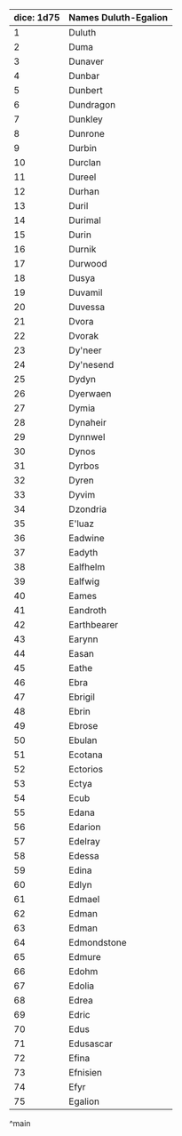 | dice: 1d75 | Names Duluth-Egalion|
| ---- | ---- |
|1|Duluth|
|2|Duma|
|3|Dunaver|
|4|Dunbar|
|5|Dunbert|
|6|Dundragon|
|7|Dunkley|
|8|Dunrone|
|9|Durbin|
|10|Durclan|
|11|Dureel|
|12|Durhan|
|13|Duril|
|14|Durimal|
|15|Durin|
|16|Durnik|
|17|Durwood|
|18|Dusya|
|19|Duvamil|
|20|Duvessa|
|21|Dvora|
|22|Dvorak|
|23|Dy'neer|
|24|Dy'nesend|
|25|Dydyn|
|26|Dyerwaen|
|27|Dymia|
|28|Dynaheir|
|29|Dynnwel|
|30|Dynos|
|31|Dyrbos|
|32|Dyren|
|33|Dyvim|
|34|Dzondria|
|35|E'luaz|
|36|Eadwine|
|37|Eadyth|
|38|Ealfhelm|
|39|Ealfwig|
|40|Eames|
|41|Eandroth|
|42|Earthbearer|
|43|Earynn|
|44|Easan|
|45|Eathe|
|46|Ebra|
|47|Ebrigil|
|48|Ebrin|
|49|Ebrose|
|50|Ebulan|
|51|Ecotana|
|52|Ectorios|
|53|Ectya|
|54|Ecub|
|55|Edana|
|56|Edarion|
|57|Edelray|
|58|Edessa|
|59|Edina|
|60|Edlyn|
|61|Edmael|
|62|Edman|
|63|Edman|
|64|Edmondstone|
|65|Edmure|
|66|Edohm|
|67|Edolia|
|68|Edrea|
|69|Edric|
|70|Edus|
|71|Edusascar|
|72|Efina|
|73|Efnisien|
|74|Efyr|
|75|Egalion|
^main
